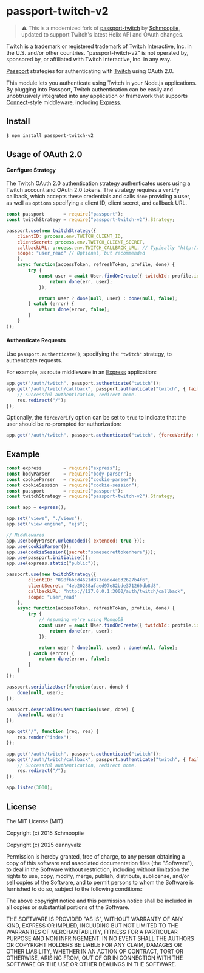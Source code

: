 # passport-twitch-v2
> ⚠️ This is a modernized fork of [passport-twitch](https://github.com/Schmoopiie/passport-twitch) by [Schmoopiie](https://github.com/Schmoopiie), updated to support Twitch's latest Helix API and OAuth changes.

Twitch is a trademark or registered trademark of Twitch Interactive, Inc. in the U.S. and/or other countries. "passport-twitch-v2" is not operated by, sponsored by, or affiliated with Twitch Interactive, Inc. in any way.

[Passport](https://passportjs.org/) strategies for authenticating with [Twitch](https://www.twitch.tv/)
using OAuth 2.0.

This module lets you authenticate using Twitch in your Node.js applications.
By plugging into Passport, Twitch authentication can be easily and
unobtrusively integrated into any application or framework that supports
[Connect](https://github.com/senchalabs/connect)-style middleware, including
[Express](https://expressjs.com/).

## Install
```bash
$ npm install passport-twitch-v2
```
## Usage of OAuth 2.0

#### Configure Strategy

The Twitch OAuth 2.0 authentication strategy authenticates users using a Twitch
account and OAuth 2.0 tokens. The strategy requires a `verify` callback, which
accepts these credentials and calls `done` providing a user, as well as
`options` specifying a client ID, client secret, and callback URL.

```javascript
const passport       = require("passport");
const twitchStrategy = require("passport-twitch-v2").Strategy;

passport.use(new twitchStrategy({
	clientID: process.env.TWITCH_CLIENT_ID,
	clientSecret: process.env.TWITCH_CLIENT_SECRET,
	callbackURL: process.env.TWITCH_CALLBACK_URL, // Typically "http://127.0.0.1:3000/auth/twitch/callback" in development
    scope: "user_read" // Optional, but recommended
    },
    async function(accessToken, refreshToken, profile, done) {
        try {
            const user = await User.findOrCreate({ twitchId: profile.id }, function (err, user) {
                return done(err, user);
            });

            return user ? done(null, user) : done(null, false);
        } catch (error) {
	    	return done(error, false);
        }
    }
));
```

#### Authenticate Requests

Use `passport.authenticate()`, specifying the `"twitch"` strategy, to
authenticate requests.

For example, as route middleware in an [Express](https://expressjs.com/)
application:

```javascript
app.get("/auth/twitch", passport.authenticate("twitch"));
app.get("/auth/twitch/callback", passport.authenticate("twitch", { failureRedirect: "/" }), function(req, res) {
    // Successful authentication, redirect home.
    res.redirect("/");
});
```

Optionally, the `forceVerify` option can be set to `true` to indicate
that the user should be re-prompted for authorization:

```javascript
app.get("/auth/twitch", passport.authenticate("twitch", {forceVerify: true}));
```

## Example

```javascript
const express        = require("express");
const bodyParser     = require("body-parser");
const cookieParser   = require("cookie-parser");
const cookieSession  = require("cookie-session");
const passport       = require("passport");
const twitchStrategy = require("passport-twitch-v2").Strategy;

const app = express();

app.set("views", "./views");
app.set("view engine", "ejs");

// Middlewares
app.use(bodyParser.urlencoded({ extended: true }));
app.use(cookieParser());
app.use(cookieSession({secret:"somesecrettokenhere"}));
app.use(passport.initialize());
app.use(express.static("public"));

passport.use(new twitchStrategy({
        clientID: "098f6bcd4621d373cade4e832627b4f6",
        clientSecret: "4eb20288afaed97e82bde371260db8d8",
        callbackURL: "http://127.0.0.1:3000/auth/twitch/callback",
        scope: "user_read"
    },
    async function(accessToken, refreshToken, profile, done) {
        try {
            // Assuming we're using MongoDB
            const user = await User.findOrCreate({ twitchId: profile.id }, function (err, user) {
                return done(err, user);
            });

            return user ? done(null, user) : done(null, false);
        } catch (error) {
	    	return done(error, false);
        }
    }
));

passport.serializeUser(function(user, done) {
    done(null, user);
});

passport.deserializeUser(function(user, done) {
    done(null, user);
});

app.get("/", function (req, res) {
    res.render("index");
});

app.get("/auth/twitch", passport.authenticate("twitch"));
app.get("/auth/twitch/callback", passport.authenticate("twitch", { failureRedirect: "/" }), function(req, res) {
    // Successful authentication, redirect home.
    res.redirect("/");
});

app.listen(3000);
```

## License

The MIT License (MIT)

Copyright (c) 2015 Schmoopiie

Copyright (c) 2025 dannyvalz

Permission is hereby granted, free of charge, to any person obtaining a copy
of this software and associated documentation files (the "Software"), to deal
in the Software without restriction, including without limitation the rights
to use, copy, modify, merge, publish, distribute, sublicense, and/or sell
copies of the Software, and to permit persons to whom the Software is
furnished to do so, subject to the following conditions:

The above copyright notice and this permission notice shall be included in
all copies or substantial portions of the Software.

THE SOFTWARE IS PROVIDED "AS IS", WITHOUT WARRANTY OF ANY KIND, EXPRESS OR
IMPLIED, INCLUDING BUT NOT LIMITED TO THE WARRANTIES OF MERCHANTABILITY,
FITNESS FOR A PARTICULAR PURPOSE AND NON INFRINGEMENT. IN NO EVENT SHALL THE
AUTHORS OR COPYRIGHT HOLDERS BE LIABLE FOR ANY CLAIM, DAMAGES OR OTHER
LIABILITY, WHETHER IN AN ACTION OF CONTRACT, TORT OR OTHERWISE, ARISING FROM,
OUT OF OR IN CONNECTION WITH THE SOFTWARE OR THE USE OR OTHER DEALINGS IN
THE SOFTWARE.